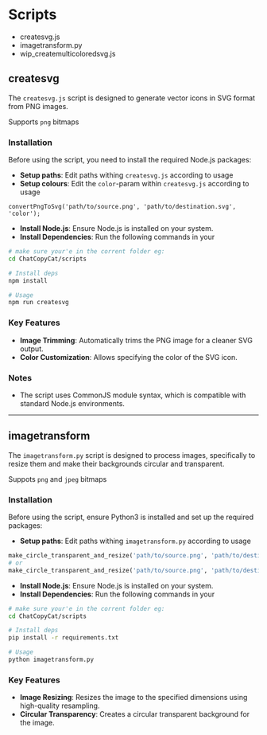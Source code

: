 # Scripts

- createsvg.js
- imagetransform\.py
- wip_createmulticoloredsvg.js

## createsvg

The `createsvg.js` script is designed to generate vector icons in SVG format from PNG images.

Supports `png` bitmaps

### Installation

Before using the script, you need to install the required Node.js packages:

- **Setup paths**: Edit paths withing `createsvg.js` according to usage
- **Setup colours**: Edit the `color`-param within `createsvg.js` according to usage
```javscript
convertPngToSvg('path/to/source.png', 'path/to/destination.svg', 'color');
```

- **Install Node.js**: Ensure Node.js is installed on your system.
- **Install Dependencies**: Run the following commands in your
```zsh
# make sure your'e in the corrent folder eg:
cd ChatCopyCat/scripts

# Install deps
npm install

# Usage
npm run createsvg
```

### Key Features
- **Image Trimming**: Automatically trims the PNG image for a cleaner SVG output.
- **Color Customization**: Allows specifying the color of the SVG icon.

### Notes
- The script uses CommonJS module syntax, which is compatible with standard Node.js environments.

---

## imagetransform

The `imagetransform.py` script is designed to process images, specifically to resize them and make their backgrounds circular and transparent.

Suppots `png` and `jpeg` bitmaps

### Installation

Before using the script, ensure Python3 is installed and set up the required packages:

- **Setup paths**: Edit paths withing `imagetransform.py` according to usage
```python
make_circle_transparent_and_resize('path/to/source.png', 'path/to/destination.svg');
# or
make_circle_transparent_and_resize('path/to/source.png', 'path/to/destination.svg', (width, height));
```

- **Install Node.js**: Ensure Node.js is installed on your system.
- **Install Dependencies**: Run the following commands in your
```zsh
# make sure your'e in the corrent folder eg:
cd ChatCopyCat/scripts

# Install deps
pip install -r requirements.txt

# Usage
python imagetransform.py
```

### Key Features
- **Image Resizing**: Resizes the image to the specified dimensions using high-quality resampling.
- **Circular Transparency**: Creates a circular transparent background for the image.
